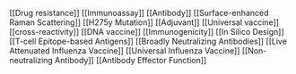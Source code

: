 [[Drug resistance]]
[[Immunoassay]]
[[Antibody]]
[[Surface-enhanced Raman Scattering]]
[[H275y Mutation]]
[[Adjuvant]]
[[Universal vaccine]]
[[cross-reactivity]]
[[DNA vaccine]]
[[Immunogenicity]]
[[In Silico Design]]
[[T-cell Epitope-based Antigens]]
[[Broadly Neutralizing Antibodies]]
[[Live Attenuated Influenza Vaccine]]
[[Universal Influenza Vaccine]]
[[Non-neutralizing Antibody]]
[[Antibody Effector Function]]
